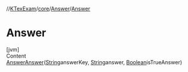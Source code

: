 //[KTexExam](../../../index.md)/[core](../index.md)/[Answer](index.md)/[Answer](-answer.md)



# Answer  
[jvm]  
Content  
[Answer](index.md)[Answer](-answer.md)([String](https://docs.oracle.com/javase/8/docs/api/java/lang/String.html)answerKey, [String](https://docs.oracle.com/javase/8/docs/api/java/lang/String.html)answer, [Boolean](https://docs.oracle.com/javase/8/docs/api/java/lang/Boolean.html)isTrueAnswer)  
  



